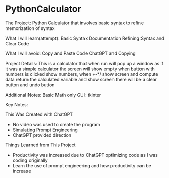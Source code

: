 # PythonCalculator

The Project: Python Calculator that involves basic syntax to refine memorization of syntax

What I will learn(attempt):
    Basic Syntax
    Documentation
    Refining Syntax and Clear Code

What I will avoid:
    Copy and Paste Code
    ChatGPT and Copying

Project Details:
    This is a calculator that when run will pop up a window as if it was a simple calculator
    the screen will show empty when button with numbers is clicked show numbers, when +-*/ show screen and compute data
    return the calculated variable and show screen
    there will be a clear button and undo button

Additional Notes:
    Basic Math only
    GUI: tkinter

Key Notes:

This Was Created with ChatGPT
- No video was used to create the program
- Simulating Prompt Engineering
- ChatGPT provided direction

Things Learned from This Project
- Productivity was increased due to ChatGPT optimizing code as I was coding originally
- Learn the use of prompt engineering and how productivity can be increase
